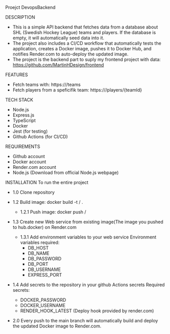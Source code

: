 Proejct DevopsBackend

DESCRIPTION

- This is a simple API backend that fetches data from a database about SHL (Swedish Hockey League) teams and players. If the database is empty, it will automatically seed data into it.
- The project also includes a CI/CD workflow that automatically tests the application, creates a Docker image, pushes it to Docker Hub, and notifies Render.com to auto-deploy the updated image.
- The project is the backend part to suply my frontend project with data: https://github.com/MartinHDesign/frontend

FEATURES

- Fetch teams with: https://<hostpage>/teams
- Fetch players from a speficifik team: https://<hostpage>/players/{teamId}

TECH STACK

- Node.js
- Express.js
- TypeScript
- Docker
- Jest (for testing)
- Github Actions (for CI/CD)

REQUIREMENTS

- Github account
- Docker account
- Render.com account
- Node.js (Download from official Node.js webpage)

INSTALLATION
To run the entire project

- 1.0 Clone repository

- 1.2 Build image: docker build -t <docker-username>/<application-name> .

  - 1.2.1 Push image: docker push <docker-username>/<application-name>

- 1.3 Create new Web service from existing image(The image you pushed to hub.docker) on Render.com

  - 1.3.1 Add environment variables to your web service
    Environment variables required:
    - DB_HOST
    - DB_NAME
    - DB_PASSWORD
    - DB_PORT
    - DB_USERNAME
    - EXPRESS_PORT

- 1.4 Add secrets to the repository in your github Actions secrets
  Required secrets:

  - DOCKER_PASSWORD
  - DOCKER_USERNAME
  - RENDER_HOOK_LATEST (Deploy hook provided by render.com)

- 2.0 Every push to the main branch will automatically build and deploy the updated Docker image to Render.com.
